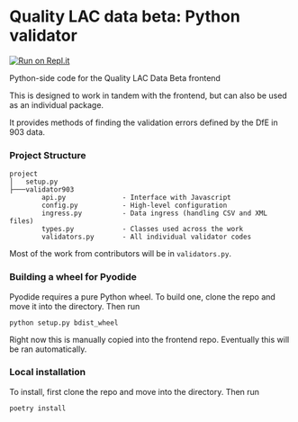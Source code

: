 # Quality LAC data beta: Python validator
[![Run on Repl.it](https://repl.it/badge/github/SocialFinanceDigitalLabs/quality-lac-data-beta-validator)](https://repl.it/github/SocialFinanceDigitalLabs/quality-lac-data-beta-validator)

Python-side code for the Quality LAC Data Beta frontend

This is designed to work in tandem with the frontend, but can also be used as an individual package.

It provides methods of finding the validation errors defined by the DfE in 903 data.

### Project Structure

```
project
│   setup.py
├───validator903
        api.py              - Interface with Javascript
        config.py           - High-level configuration
        ingress.py          - Data ingress (handling CSV and XML files)
        types.py            - Classes used across the work
        validators.py       - All individual validator codes
```

Most of the work from contributors will be in `validators.py`.


### Building a wheel for Pyodide

Pyodide requires a pure Python wheel. To build one, clone the repo and move it into the directory. Then run

```
python setup.py bdist_wheel
```

Right now this is manually copied into the frontend repo. Eventually this will be ran automatically.

### Local installation

To install, first clone the repo and move into the directory. Then run

```
poetry install
```